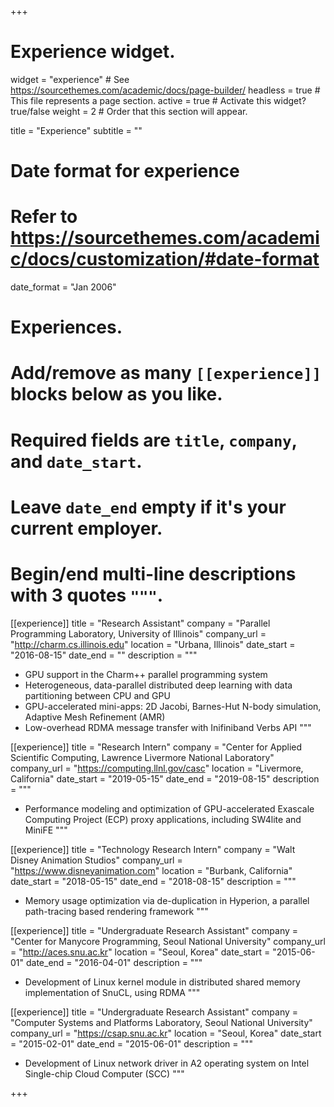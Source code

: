 +++
# Experience widget.
widget = "experience"  # See https://sourcethemes.com/academic/docs/page-builder/
headless = true  # This file represents a page section.
active = true  # Activate this widget? true/false
weight = 2  # Order that this section will appear.

title = "Experience"
subtitle = ""

# Date format for experience
#   Refer to https://sourcethemes.com/academic/docs/customization/#date-format
date_format = "Jan 2006"

# Experiences.
#   Add/remove as many `[[experience]]` blocks below as you like.
#   Required fields are `title`, `company`, and `date_start`.
#   Leave `date_end` empty if it's your current employer.
#   Begin/end multi-line descriptions with 3 quotes `"""`.
[[experience]]
  title = "Research Assistant"
  company = "Parallel Programming Laboratory, University of Illinois"
  company_url = "http://charm.cs.illinois.edu"
  location = "Urbana, Illinois"
  date_start = "2016-08-15"
  date_end = ""
  description = """
  * GPU support in the Charm++ parallel programming system
  * Heterogeneous, data-parallel distributed deep learning with data partitioning between CPU and GPU
  * GPU-accelerated mini-apps: 2D Jacobi, Barnes-Hut N-body simulation, Adaptive Mesh Refinement (AMR)
  * Low-overhead RDMA message transfer with Inifiniband Verbs API
  """

[[experience]]
  title = "Research Intern"
  company = "Center for Applied Scientific Computing, Lawrence Livermore National Laboratory"
  company_url = "https://computing.llnl.gov/casc"
  location = "Livermore, California"
  date_start = "2019-05-15"
  date_end = "2019-08-15"
  description = """
  * Performance modeling and optimization of GPU-accelerated Exascale Computing Project (ECP) proxy applications, including SW4lite and MiniFE
  """

[[experience]]
  title = "Technology Research Intern"
  company = "Walt Disney Animation Studios"
  company_url = "https://www.disneyanimation.com"
  location = "Burbank, California"
  date_start = "2018-05-15"
  date_end = "2018-08-15"
  description = """
  * Memory usage optimization via de-duplication in Hyperion, a parallel path-tracing based rendering framework
  """

[[experience]]
  title = "Undergraduate Research Assistant"
  company = "Center for Manycore Programming, Seoul National University"
  company_url = "http://aces.snu.ac.kr"
  location = "Seoul, Korea"
  date_start = "2015-06-01"
  date_end = "2016-04-01"
  description = """
  * Development of Linux kernel module in distributed shared memory implementation of SnuCL, using RDMA
  """

[[experience]]
  title = "Undergraduate Research Assistant"
  company = "Computer Systems and Platforms Laboratory, Seoul National University"
  company_url = "https://csap.snu.ac.kr"
  location = "Seoul, Korea"
  date_start = "2015-02-01"
  date_end = "2015-06-01"
  description = """
  * Development of Linux network driver in A2 operating system on Intel Single-chip Cloud Computer (SCC)
  """

+++
